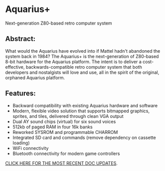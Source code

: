 # Aquarius+
Next-generation Z80-based retro computer system

## Abstract:
What would the Aquarius have evolved into if Mattel hadn't abandoned the system back in 1984? The Aquarius+ is the next-generation of Z80-based 8-bit hardware for the Aquarius platform. The intent is to deliver a cost-effective, backwards-compatible retro computer system that both developers and nostalgists will love and use, all in the spirit of the original, orphaned Aquarius platform.

## Features:
* Backward compatibility with existing Aquarius hardware and software
* Modern, flexible video solution that supports bitmapped graphics, sprites, and tiles, delivered through clean VGA output
* Dual AY sound chips (virtual) for six sound voices
* 512kb of paged RAM in four 16k banks
* Reworked SYSROM and programmable CHARROM
* Integrated SD card and commands (remove dependency on cassette loading)
* WiFi connectivity
* Bluetooth connectivity for modern game controllers

[CLICK HERE FOR THE MOST RECENT DOC UPDATES](SDK/docs/aquarius_plus.md).
